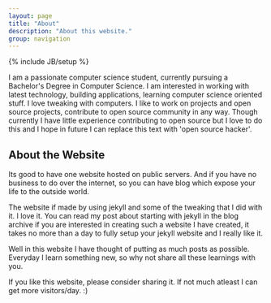 ```yaml
---
layout: page
title: "About"
description: "About this website."
group: navigation
---
```

{% include JB/setup %}

I am a passionate computer science student, currently pursuing a Bachelor's Degree in Computer Science. I am interested in working with latest technology, building applications, learning computer science oriented stuff. I love tweaking with computers. I like to work on projects and open source projects, contribute to open source community in any way. Though currently I have little experience contributing to open source but I love to do this and I hope in future I can replace this text with 'open source hacker'.

## About the Website

Its good to have one website hosted on public servers. And if you have no business to do over the internet, so you can have blog which expose your life to
the outside world.

The website if made by using jekyll and some of the tweaking that I did with it. I love it. You can read my post about starting with jekyll in the blog archive if you are interested in creating such a website I have created, it takes no more than a day to fully 
setup your jekyll website and I really like it. 

Well in this website I have thought of putting as much posts as possible. Everyday I learn something new, so why not share all these learnings with you.

If you like this website, please consider sharing it. If not much atleast I can get more visitors/day. :)
<br/><br/>

